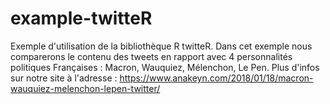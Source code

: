 # example-twitteR
Exemple d'utilisation de la bibliothèque R twitteR.
Dans cet exemple nous comparerons le contenu des tweets  en rapport avec 4 personnalités politiques Françaises :  Macron, Wauquiez, Mélenchon, Le Pen.
Plus d'infos sur notre site à l'adresse : https://www.anakeyn.com/2018/01/18/macron-wauquiez-melenchon-lepen-twitter/

